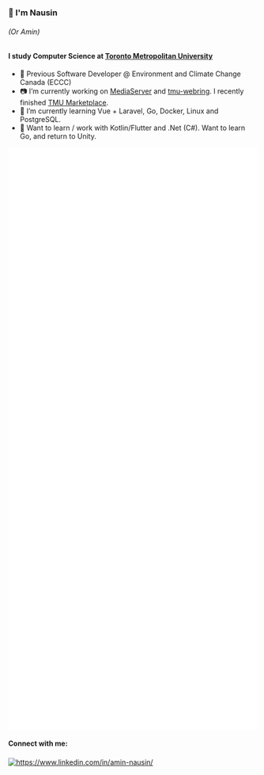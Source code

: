 ### 👋 I'm Nausin
<h6>(Or Amin)</h6>

<h4>I study Computer Science at <a href="https://tmucscu.com/">Toronto Metropolitan University</a></h4>

- 💼 Previous Software Developer @ Environment and Climate Change Canada (ECCC)
- 📷 I’m currently working on [MediaServer](https://github.com/aminnausin/mediaServer/) and [tmu-webring](https://github.com/aminnausin/tmu-webring/). I recently finished [TMU Marketplace](https://tmu-marketplace.eldoss.me/).
- 🌱 I’m currently learning Vue + Laravel, Go, Docker, Linux and PostgreSQL.
- 🔭 Want to learn / work with Kotlin/Flutter and .Net (C#). Want to learn Go, and return to Unity.

<!--- ⚡ I need to make ? [ x-platform music player | better faster transit app | finance spending tracker | anilist but with games and va ].-->

<img align='left' src="https://github.com/aminnausin/snapshot/blob/main/generated/overview.svg#gh-dark-mode-only" />
<img align='center' src="https://github.com/aminnausin/snapshot/blob/main/generated/languages.svg#gh-dark-mode-only" />
<img align='left' src="https://github.com/aminnausin/snapshot/blob/main/generated/overview.svg#gh-light-mode-only" />
<img align='center' src="https://github.com/aminnausin/snapshot/blob/main/generated/languages.svg#gh-light-mode-only" />

<h4 align="left">Connect with me:</h4>
<p align="left">
<a href="https://www.linkedin.com/in/amin-nausin/" target="blank"><img align="center" src="https://raw.githubusercontent.com/rahuldkjain/github-profile-readme-generator/master/src/images/icons/Social/linked-in-alt.svg" alt="https://www.linkedin.com/in/amin-nausin/" height="30" width="40" /></a>
</p>
<!--

**aminnausin/aminnausin** is a ✨ _special_ ✨ repository because its `README.md` (this file) appears on your GitHub profile.

Here are some ideas to get you started:
- 🔭 I’m currently working on

- 👯 I’m looking to collaborate on ...
- 🤔 I’m looking for help with ...
- 💬 Ask me about ...
- 📫 How to reach me: ...
- 😄 Pronouns: ...
- ⚡ Fun fact: ...
-->
